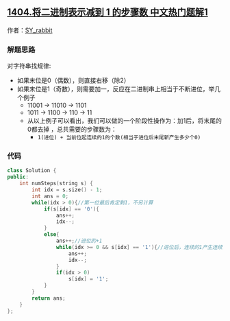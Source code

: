 ## [1404.将二进制表示减到 1 的步骤数 中文热门题解1](https://leetcode.cn/problems/number-of-steps-to-reduce-a-number-in-binary-representation-to-one/solutions/100000/c-cong-hou-xiang-qian-bian-li-by-tmoonli)

作者：[SY_rabbit](https://leetcode.cn/u/SY_rabbit)
### 解题思路
对字符串找规律:
- 如果末位是0（偶数），则直接右移（除2）
- 如果末位是1（奇数），则需要加一，反应在二进制串上相当于不断进位，举几个例子
  - 11001 -> 11010 -> 1101
  - 1011 -> 1100 -> 110 -> 11
  - 从以上例子可以看出，我们可以做的一个阶段性操作为：加1后，将末尾的0都去掉 ，总共需要的步骤数为：
     - `1(进位) + 当前位起连续的1的个数(相当于进位后末尾新产生多少个0)`

### 代码

```cpp
class Solution {
public:
    int numSteps(string s) {
        int idx = s.size() - 1;
        int ans = 0;
        while(idx > 0){//第一位最后肯定剩1，不另计算
            if(s[idx] == '0'){
                ans++;
                idx--;
            }
            else{
                ans++;//进位的+1
                while(idx >= 0 && s[idx] == '1'){//进位后，连续的1产生连续的0
                    ans++;
                    idx--;
                }
                if(idx > 0)
                    s[idx] = '1';
            }
        }
        return ans;
    }
};
```